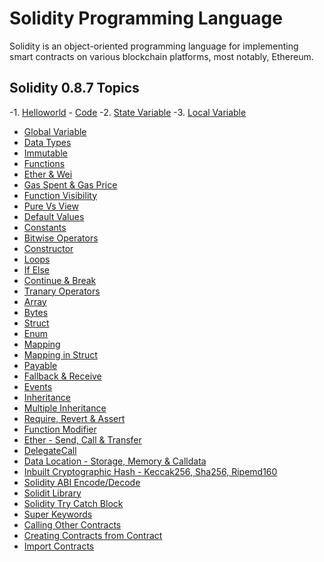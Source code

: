 # Solidity Programming Language

Solidity is an object-oriented programming language for implementing smart contracts on various blockchain platforms, most notably, Ethereum.

## Solidity 0.8.7 Topics

-1. [Helloworld](https://github.com/basant-karki/solidity-programming-language/blob/main/explainations/helloworld.md) - [Code](https://github.com/basant-karki/solidity-programming-language/blob/main/solidity-0.8.7/helloworld.sol)
-2. [State Variable]()
-3. [Local Variable]()
- [Global Variable]()
- [Data Types]()
- [Immutable]()
- [Functions]()
- [Ether & Wei]()
- [Gas Spent & Gas Price]()
- [Function Visibility]()
- [Pure Vs View]()
- [Default Values]()
- [Constants]()
- [Bitwise Operators]()
- [Constructor]()
- [Loops]()
- [If Else]()
- [Continue & Break]()
- [Tranary Operators]()
- [Array]()
- [Bytes]()
- [Struct]()
- [Enum]()
- [Mapping]()
- [Mapping in Struct]()
- [Payable]()
- [Fallback & Receive]()
- [Events]()
- [Inheritance]()
- [Multiple Inheritance]()
- [Require, Revert & Assert]()
- [Function Modifier]()
- [Ether - Send, Call & Transfer]()
- [DelegateCall]()
- [Data Location - Storage, Memory & Calldata]()
- [Inbuilt Cryptographic Hash - Keccak256, Sha256, Ripemd160]()
- [Solidity ABI Encode/Decode]()
- [Solidit Library]()
- [Solidity Try Catch Block]()
- [Super Keywords]()
- [Calling Other Contracts]()
- [Creating Contracts from Contract]()
- [Import Contracts]()
